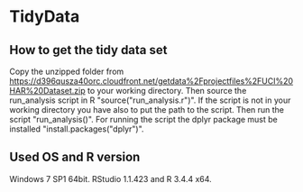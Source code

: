 # TidyData

## How to get the tidy data set

Copy the unzipped folder from https://d396qusza40orc.cloudfront.net/getdata%2Fprojectfiles%2FUCI%20HAR%20Dataset.zip to your working directory. Then source the run_analysis script in R "source("run_analysis.r")". If the script is not in your working directory you have also to put the path to the script. Then run the script "run_analysis()". For running the script the dplyr package must be installed "install.packages("dplyr")".

## Used OS and R version

Windows 7 SP1 64bit. RStudio 1.1.423 and R 3.4.4 x64.
